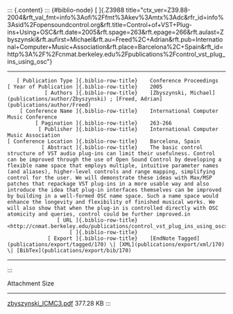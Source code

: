 ::: {.content}
::: {#biblio-node}
[ ]{.Z3988
title="ctx_ver=Z39.88-2004&rft_val_fmt=info%3Aofi%2Ffmt%3Akev%3Amtx%3Adc&rfr_id=info%3Asid%2Fopensoundcontrol.org&rft.title=Control+of+VST+Plug-ins+Using+OSC&rft.date=2005&rft.spage=263&rft.epage=266&rft.aulast=Zbyszynski&rft.aufirst=Michael&rft.au=Freed%2C+Adrian&rft.pub=International+Computer+Music+Association&rft.place=Barcelona%2C+Spain&rft_id=http%3A%2F%2Fcnmat.berkeley.edu%2Fpublications%2Fcontrol_vst_plug_ins_using_osc"}

  -------------------------------------------- -- -------------------------------------------------------------------------------------------------------------------------------------------------------------------------------------------------------------------------------------------------------------------------------------------------------------------------------------------------------------------------------------------------------------------------------------------------------------------------------------------------------------------------------------------------------------------------------------------------------------------------------------------------------------------------------------------------------------------------------------------------------------------------------------------
       [ Publication Type ]{.biblio-row-title}    Conference Proceedings
    [ Year of Publication ]{.biblio-row-title}    2005
                [ Authors ]{.biblio-row-title}    [Zbyszynski, Michael](publications/author/Zbyszynski) ; [Freed, Adrian](publications/author/Freed)
        [ Conference Name ]{.biblio-row-title}    International Computer Music Conference
             [ Pagination ]{.biblio-row-title}    263-266
              [ Publisher ]{.biblio-row-title}    International Computer Music Association
    [ Conference Location ]{.biblio-row-title}    Barcelona, Spain
               [ Abstract ]{.biblio-row-title}    The basic control structure of VST audio plug-ins can limit their usefulness. Control can be improved through the use of Open Sound Control by developing a flexible name space that employs multiple, intuitive parameter names (and aliases), higher-level controls and range mapping, simplifying control for the user. We will demonstrate these ideas with Max/MSP patches that repackage VST plug-ins in a more usable way and also introduce the idea that plug-in interfaces themselves can be improved by building in a well-formed OSC name space. Such a name space would enhance the longevity and flexibility of finished musical works. We will also show that when the plug-in is controlled directly with OSC atomicity and queries, control could be further improved.in
                    [ URL ]{.biblio-row-title}    <http://cnmat.berkeley.edu/publications/control_vst_plug_ins_using_osc>
                        [ ]{.biblio-row-title}    
                 [ Export ]{.biblio-row-title}    [EndNote Tagged](publications/export/tagged/170) \| [XML](publications/export/xml/170) \| [BibTex](publications/export/bib/170)
  -------------------------------------------- -- -------------------------------------------------------------------------------------------------------------------------------------------------------------------------------------------------------------------------------------------------------------------------------------------------------------------------------------------------------------------------------------------------------------------------------------------------------------------------------------------------------------------------------------------------------------------------------------------------------------------------------------------------------------------------------------------------------------------------------------------------------------------------------------------
:::

  Attachment                                            Size
  ----------------------------------------------------- -----------
  [zbyszynski\_ICMC3.pdf](files/zbyszynski_ICMC3.pdf)   377.28 KB
:::
